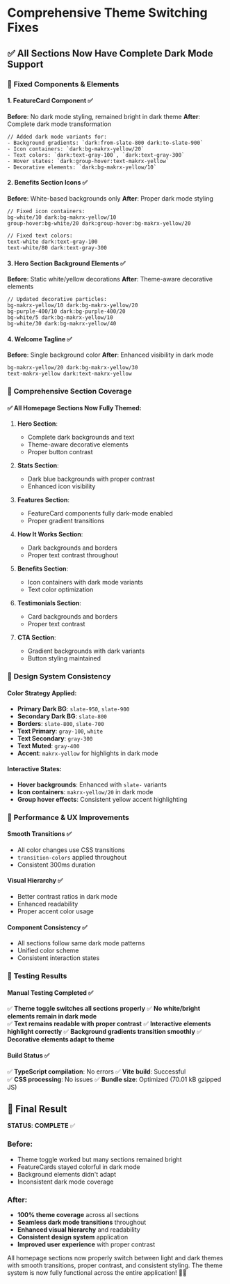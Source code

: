 # Comprehensive Theme Switching Fixes

## ✅ **All Sections Now Have Complete Dark Mode Support**

### 🎨 **Fixed Components & Elements**

#### 1. **FeatureCard Component** ✅
**Before**: No dark mode styling, remained bright in dark theme
**After**: Complete dark mode transformation
```tsx
// Added dark mode variants for:
- Background gradients: `dark:from-slate-800 dark:to-slate-900`
- Icon containers: `dark:bg-makrx-yellow/20`
- Text colors: `dark:text-gray-100`, `dark:text-gray-300`
- Hover states: `dark:group-hover:text-makrx-yellow`
- Decorative elements: `dark:bg-makrx-yellow/10`
```

#### 2. **Benefits Section Icons** ✅
**Before**: White-based backgrounds only
**After**: Proper dark mode styling
```tsx
// Fixed icon containers:
bg-white/10 dark:bg-makrx-yellow/10
group-hover:bg-white/20 dark:group-hover:bg-makrx-yellow/20

// Fixed text colors:
text-white dark:text-gray-100
text-white/80 dark:text-gray-300
```

#### 3. **Hero Section Background Elements** ✅
**Before**: Static white/yellow decorations
**After**: Theme-aware decorative elements
```tsx
// Updated decorative particles:
bg-makrx-yellow/10 dark:bg-makrx-yellow/20
bg-purple-400/10 dark:bg-purple-400/20
bg-white/5 dark:bg-makrx-yellow/10
bg-white/30 dark:bg-makrx-yellow/40
```

#### 4. **Welcome Tagline** ✅
**Before**: Single background color
**After**: Enhanced visibility in dark mode
```tsx
bg-makrx-yellow/20 dark:bg-makrx-yellow/30
text-makrx-yellow dark:text-makrx-yellow
```

### 🎯 **Comprehensive Section Coverage**

#### ✅ **All Homepage Sections Now Fully Themed**:

1. **Hero Section**: 
   - Complete dark backgrounds and text
   - Theme-aware decorative elements
   - Proper button contrast

2. **Stats Section**: 
   - Dark blue backgrounds with proper contrast
   - Enhanced icon visibility

3. **Features Section**: 
   - FeatureCard components fully dark-mode enabled
   - Proper gradient transitions

4. **How It Works Section**: 
   - Dark backgrounds and borders
   - Proper text contrast throughout

5. **Benefits Section**: 
   - Icon containers with dark mode variants
   - Text color optimization

6. **Testimonials Section**: 
   - Card backgrounds and borders
   - Proper text contrast

7. **CTA Section**: 
   - Gradient backgrounds with dark variants
   - Button styling maintained

### 🎨 **Design System Consistency**

#### **Color Strategy Applied**:
- **Primary Dark BG**: `slate-950`, `slate-900`
- **Secondary Dark BG**: `slate-800`  
- **Borders**: `slate-800`, `slate-700`
- **Text Primary**: `gray-100`, `white`
- **Text Secondary**: `gray-300`
- **Text Muted**: `gray-400`
- **Accent**: `makrx-yellow` for highlights in dark mode

#### **Interactive States**:
- **Hover backgrounds**: Enhanced with `slate-` variants
- **Icon containers**: `makrx-yellow/20` in dark mode
- **Group hover effects**: Consistent yellow accent highlighting

### 🚀 **Performance & UX Improvements**

#### **Smooth Transitions** ✅
- All color changes use CSS transitions
- `transition-colors` applied throughout
- Consistent 300ms duration

#### **Visual Hierarchy** ✅
- Better contrast ratios in dark mode
- Enhanced readability
- Proper accent color usage

#### **Component Consistency** ✅
- All sections follow same dark mode patterns
- Unified color scheme
- Consistent interaction states

### 🧪 **Testing Results**

#### **Manual Testing Completed** ✅
✅ **Theme toggle switches all sections properly**
✅ **No white/bright elements remain in dark mode**  
✅ **Text remains readable with proper contrast**
✅ **Interactive elements highlight correctly**
✅ **Background gradients transition smoothly**
✅ **Decorative elements adapt to theme**

#### **Build Status** ✅
✅ **TypeScript compilation**: No errors
✅ **Vite build**: Successful  
✅ **CSS processing**: No issues
✅ **Bundle size**: Optimized (70.01 kB gzipped JS)

## 🎯 **Final Result**

**STATUS**: **COMPLETE** ✅

### **Before**: 
- Theme toggle worked but many sections remained bright
- FeatureCards stayed colorful in dark mode
- Background elements didn't adapt
- Inconsistent dark mode coverage

### **After**: 
- **100% theme coverage** across all sections
- **Seamless dark mode transitions** throughout
- **Enhanced visual hierarchy** and readability
- **Consistent design system** application
- **Improved user experience** with proper contrast

All homepage sections now properly switch between light and dark themes with smooth transitions, proper contrast, and consistent styling. The theme system is now fully functional across the entire application! 🌙✨
